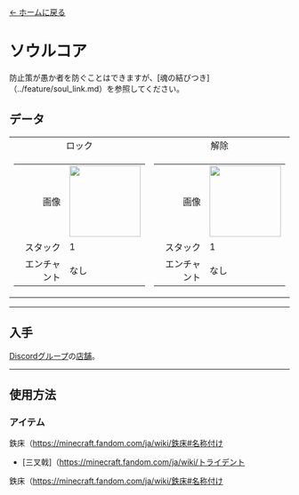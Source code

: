 [← ホームに戻る](../)
# ソウルコア
防止策が愚か者を防ぐことはできますが、[魂の結びつき]（../feature/soul_link.md）を参照してください。

## データ
<table>
    <tr>
        <td align="center">ロック</td>
        <td align="center">解除</td>
    </tr>
    <tr>
        <td>
            <table>
                <tr><td align="end">画像</td><td><img src="https://i.imgur.com/n260znG.png" width="128"/></td></tr>
                <tr><td align="end">スタック</td><td>1</td></tr>
                <tr><td align="end">エンチャント</td><td>なし</td></tr>
            </table>
        </td>
        <td>
            <table>
                <tr><td align="end">画像</td><td><img src="https://i.imgur.com/5xQV9Yo.png" width="128"/></td></tr>
                <tr><td align="end">スタック</td><td>1</td></tr>
                <tr><td align="end">エンチャント</td><td>なし</td></tr>
            </table>
        </td>
    </tr>
</table>

---

## 入手
[Discordグループ](../feature/discord_server.md)の[店舗](https://discord.com/channels/1040647480972415006/1048245781515210852)。

---

## 使用方法
### アイテム
鉄床（https://minecraft.fandom.com/ja/wiki/鉄床#名称付け
- [三叉戟]（https://minecraft.fandom.com/ja/wiki/トライデント

鉄床（https://minecraft.fandom.com/ja/wiki/鉄床#名称付け
